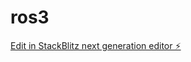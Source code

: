 # ros3

[Edit in StackBlitz next generation editor ⚡️](https://stackblitz.com/~/github.com/Msamedcbn/ros3)